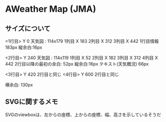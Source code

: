 # AWeather Map (JMA)

## サイズについて

<1行目> Y 0 天気図 : 114x179
1列目 X 183
2列目 X 312
3列目 X 442
1行目情報 183px
縦余白:16px

<2行目> Y 240 天気図 : 114x119
1列目 X 52
2列目 X 182
3列目 X 312
4列目 X 442
2行目以降の最初の余白: 52px
縦余白:16px
テキスト(天気概況) 66px

<3行目> Y 420
2行目と同じ
<4行目> Y 600
2行目と同じ

横余白: 130px

## SVGに関するメモ

SVGのviewboxは、左からの座標、上からの座標、幅、高さを示しているそうだ
